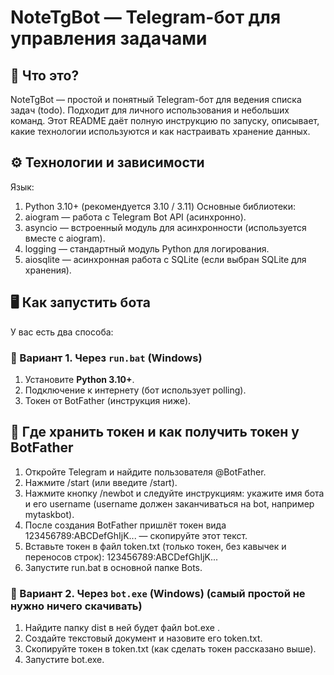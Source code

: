 # NoteTgBot — Telegram-бот для управления задачами
## 📌 Что это?
NoteTgBot — простой и понятный Telegram-бот для ведения списка задач (todo). Подходит для личного использования и небольших команд. Этот README даёт полную инструкцию по запуску, описывает, какие технологии используются и как настраивать хранение данных.
## ⚙️ Технологии и зависимости
Язык:
1. Python 3.10+ (рекомендуется 3.10 / 3.11)
Основные библиотеки:
1. aiogram — работа с Telegram Bot API (асинхронно).
2. asyncio — встроенный модуль для асинхронности (используется вместе с aiogram).
3. logging — стандартный модуль Python для логирования.
4. aiosqlite — асинхронная работа с SQLite (если выбран SQLite для хранения).
## 🖥️ Как запустить бота
У вас есть два способа:
### 🔹 Вариант 1. Через `run.bat` (Windows)
1. Установите **Python 3.10+**.
2. Подключение к интернету (бот использует polling).
3. Токен от BotFather (инструкция ниже).
## 🔐 Где хранить токен и как получить токен у BotFather
1. Откройте Telegram и найдите пользователя @BotFather.
2. Нажмите /start (или введите /start).
3. Нажмите кнопку /newbot и следуйте инструкциям: укажите имя бота и его username (username должен заканчиваться на bot, например mytaskbot).
4. После создания BotFather пришлёт токен вида 123456789:ABCDefGhIjK... — скопируйте этот текст.
5. Вставьте токен в файл token.txt (только токен, без кавычек и переносов строк): 123456789:ABCDefGhIjK...
6. Запустите run.bat в основной папке Bots.
### 🔹 Вариант 2. Через `bot.exe` (Windows) (самый простой не нужно ничего скачивать)
1. Найдите папку dist в ней будет файл bot.exe .
3. Создайте текстовый документ и назовите его token.txt.
2. Скопируйте токен в token.txt (как сделать токен рассказано выше).
3. Запустите bot.exe.
